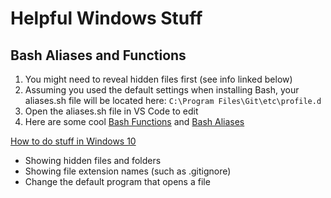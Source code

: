 # Helpful Windows Stuff

## Bash Aliases and Functions

1. You might need to reveal hidden files first (see info linked below)
1. Assuming you used the default settings when installing Bash, your aliases.sh file will be located here:
```C:\Program Files\Git\etc\profile.d```
1. Open the aliases.sh file in VS Code to edit
1. Here are some cool [Bash Functions](./bashFunctions.md) and [Bash Aliases](./bashAliases.md)

[How to do stuff in Windows 10](./HowToDoStuffInWindows10.md)

* Showing hidden files and folders
* Showing file extension names (such as .gitignore)
* Change the default program that opens a file